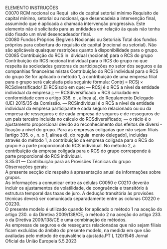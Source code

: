  
ELEMENTO  INSTRUÇÕES  
C0070  RCM nocional ou Requi ­
sito de capital setorial 
mínimo  Requisito de capital mínimo, setorial ou nocional, que desencadeia a intervenção final, 
assumindo que é aplicada a chamada intervenção progressiva. 
Este elemento não é solicitado para as entidades em relação às quais não tenha sido fixado 
um nível desencadeador final.  
C0080  Fundos Próprios Elegíveis 
Nocionais ou Setoriais  Total dos fundos próprios para cobertura do requisito de capital (nocional ou setorial). Não 
são aplicáveis quaisquer restrições quanto à disponibilidade para o grupo.  
C0085  Contribuição do RCS in ­
dividual (nocional) para o 
RCS do grupo  Contribuição do RCS nocional individual para o RCS do grupo no que respeita às sociedades 
gestoras de participações no setor dos seguros e às companhias financeiras mistas 
Contribuição do RCS individual para o RCS do grupo 
Se for aplicado o método 1, a contribuição de uma empresa filial para o grupo será calculada 
pela seguinte fórmula: 
Contrj = RCSj × RCSdiversificado/ Σi RCSisolo 
em que: 
— RCSj é o RCS a nível da entidade individual da empresa j; 
— RCSdiversificado = RCS calculado em conformidade com o artigo 336.  o , alínea a), do 
Regulamento Delegado (UE) 2015/35 da Comissão. 
— RCSindividual é o RCS a nível da entidade individual da empresa participante e cada 
seguro relacionado ou 
ou da empresa de resseguros e de cada empresa de seguros e de resseguros de um país 
terceiro incluída no cálculo do RCSdiversificado; 
— o rácio é o ajustamento proporcional devido ao reconhecimento dos efeitos de diversi ­
ficação a nível do grupo. 
Para as empresas coligadas que não sejam filiais [artigo 335.  o , n.  o 1, alínea d), do regula ­
mento delegado], incluídas através do método 1, a contribuição da empresa coligada para o 
RCS do grupo é a parte proporcional do RCS individual. 
No método 2, a contribuição da empresa coligada para o RCS do grupo corresponde à parte 
proporcional do RCS individual.  
S.35.01 — Contribuição para as Provisões Técnicas do grupo  
Observações gerais:  
A presente secção diz respeito à apresentação anual de informações sobre grupos.  
As informações a comunicar entre as células C0050 e C0210 deverão incluir os ajustamentos de volatilidade, de 
congruência e transitório à estrutura temporal das taxas de juro. A dedução transitória às provisões técnicas deverá 
ser comunicada separadamente entre as colunas C0220 e C0230.  
O presente modelo é utilizado quando for aplicado o método 1 na aceção do artigo 230.  o da Diretiva 2009/138/CE, o 
método 2 na aceção do artigo 233.  o da Diretiva 2009/138/CE e uma combinação de métodos.  
As empresas de seguros e de resseguros relacionadas que não sejam filiais ficam excluídas do âmbito do presente 
modelo, na medida em que são avaliadas pelo método de equivalência ajustada.PT  L 120/1546 Jornal Oficial da União Europeia 5.5.2023